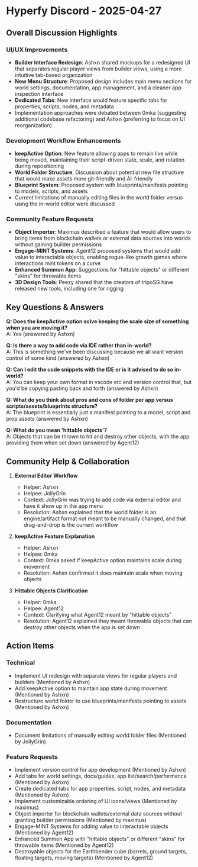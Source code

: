 # Hyperfy Discord - 2025-04-27

## Overall Discussion Highlights

### UI/UX Improvements
- **Builder Interface Redesign**: Ashxn shared mockups for a redesigned UI that separates regular player views from builder views, using a more intuitive tab-based organization
- **New Menu Structure**: Proposed design includes main menu sections for world settings, documentation, app management, and a cleaner app inspection interface
- **Dedicated Tabs**: New interface would feature specific tabs for properties, scripts, nodes, and metadata
- Implementation approaches were debated between 0mka (suggesting additional codebase refactoring) and Ashxn (preferring to focus on UI reorganization)

### Development Workflow Enhancements
- **keepActive Option**: New feature allowing apps to remain live while being moved, maintaining their script-driven state, scale, and rotation during repositioning
- **World Folder Structure**: Discussion about potential new file structure that would make assets more git-friendly and AI-friendly
- **Blueprint System**: Proposed system with blueprints/manifests pointing to models, scripts, and assets
- Current limitations of manually editing files in the world folder versus using the in-world editor were discussed

### Community Feature Requests
- **Object Importer**: Maximus described a feature that would allow users to bring items from blockchain wallets or external data sources into worlds without gaining builder permissions
- **Engage-MINT Systems**: Agent12 proposed systems that would add value to interactable objects, enabling rogue-like growth games where interactions mint tokens on a curve
- **Enhanced Summon App**: Suggestions for "hittable objects" or different "skins" for throwable items
- **3D Design Tools**: Peezy shared that the creators of tripoSG have released new tools, including one for rigging

## Key Questions & Answers

**Q: Does the keepActive option solve keeping the scale size of something when you are moving it?**  
A: Yes (answered by Ashxn)

**Q: Is there a way to add code via IDE rather than in-world?**  
A: This is something we've been discussing because we all want version control of some kind (answered by Ashxn)

**Q: Can I edit the code snippets with the IDE or is it advised to do so in-world?**  
A: You can keep your own format in vscode etc and version control that, but you'd be copying pasting back and forth (answered by Ashxn)

**Q: What do you think about pros and cons of folder per app versus scripts/assets/blueprints structure?**  
A: The blueprint is essentially just a manifest pointing to a model, script and prop assets (answered by Ashxn)

**Q: What do you mean 'hittable objects'?**  
A: Objects that can be thrown to hit and destroy other objects, with the app providing them when set down (answered by Agent12)

## Community Help & Collaboration

1. **External Editor Workflow**
   - Helper: Ashxn
   - Helpee: JollyGrin
   - Context: JollyGrin was trying to add code via external editor and have it show up in the app menu
   - Resolution: Ashxn explained that the world folder is an engine/artifact format not meant to be manually changed, and that drag-and-drop is the current workflow

2. **keepActive Feature Explanation**
   - Helper: Ashxn
   - Helpee: 0mka
   - Context: 0mka asked if keepActive option maintains scale during movement
   - Resolution: Ashxn confirmed it does maintain scale when moving objects

3. **Hittable Objects Clarification**
   - Helper: 0mka
   - Helpee: Agent12
   - Context: Clarifying what Agent12 meant by "hittable objects"
   - Resolution: Agent12 explained they meant throwable objects that can destroy other objects when the app is set down

## Action Items

### Technical
- Implement UI redesign with separate views for regular players and builders (Mentioned by Ashxn)
- Add keepActive option to maintain app state during movement (Mentioned by Ashxn)
- Restructure world folder to use blueprints/manifests pointing to assets (Mentioned by Ashxn)

### Documentation
- Document limitations of manually editing world folder files (Mentioned by JollyGrin)

### Feature Requests
- Implement version control for app development (Mentioned by Ashxn)
- Add tabs for world settings, docs/guides, app list/search/performance (Mentioned by Ashxn)
- Create dedicated tabs for app properties, script, nodes, and metadata (Mentioned by Ashxn)
- Implement customizable ordering of UI icons/views (Mentioned by maximus)
- Object importer for blockchain wallets/external data sources without granting builder permissions (Mentioned by maximus)
- Engage-MINT Systems for adding value to interactable objects (Mentioned by Agent12)
- Enhanced Summon App with "hittable objects" or different "skins" for throwable items (Mentioned by Agent12)
- Destroyable objects for the Earthbender cube (barrels, ground targets, floating targets, moving targets) (Mentioned by Agent12)
